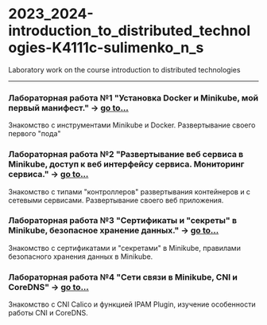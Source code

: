 # 2023_2024-introduction_to_distributed_technologies-K4111c-sulimenko_n_s
Laboratory work on the course introduction to distributed technologies
___

### Лабораторная работа №1 "Установка Docker и Minikube, мой первый манифест." -> [go to...](lab1)
Знакомство с инструментами Minikube и Docker. Развертывание своего первого "пода"
 
### Лабораторная работа №2 "Развертывание веб сервиса в Minikube, доступ к веб интерфейсу сервиса. Мониторинг сервиса." -> [go to...](lab2)
Знакомство с типами "контроллеров" развертывания контейнеров и с сетевыми сервисами. Развертывание своего веб приложения.

### Лабораторная работа №3 "Сертификаты и "секреты" в Minikube, безопасное хранение данных." -> [go to...](lab3)
Знакомство с сертификатами и "секретами" в Minikube, правилами безопасного хранения данных в Minikube.

### Лабораторная работа №4 "Сети связи в Minikube, CNI и CoreDNS" -> [go to...](lab4)
Знакомство с CNI Calico и функцией IPAM Plugin, изучение особенности работы CNI и CoreDNS.
